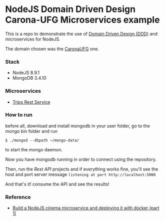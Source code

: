 # NodeJS Domain Driven Design Carona-UFG Microservices example

This is a repo to demonstrate the use of [Domain Driven Design (DDD)](https://github.com/p0w34007/ebooks/blob/master/Eric%20Evans%202003%20-%20Domain-Driven%20Design%20-%20Tackling%20Complexity%20in%20the%20Heart%20of%20Software.pdf) and microservices for NodeJS.

The domain chosen was the [CaronaUFG](https://github.com/moiseshilario/Carona-UFG) one.

### Stack
- NodeJS 8.9.1
- MongoDB 3.4.10

### Microservices

- [Trips Rest Service](./trips-rest)

### How to run

before all, download and install mongodb in your user folder, go to the mongo bin folder and run
```
$ ./mongod --dbpath ~/mongo-data/
```
to start the mongo daemon.

Now you have mongodb running in order to connect using the repository.

Then, run the *Rest API* projects and if everything works fine, you'll see the host and port server message `listening at port http://localhost:5000`

And that's it! consume the API and see the results!

### Reference

- [Build a NodeJS cinema microservice and deploying it with docker (part 1)](https://medium.com/@cramirez92/build-a-nodejs-cinema-microservice-and-deploying-it-with-docker-part-1-7e28e25bfa8b)

